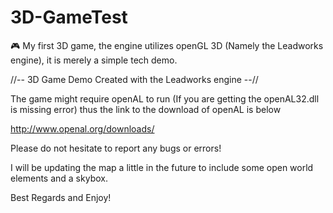 # 3D-GameTest
:video_game: My first 3D game, the engine utilizes openGL 3D (Namely the Leadworks engine), it is merely a simple tech demo.


//-- 3D Game Demo Created with the Leadworks engine --//

The game might require openAL to run (If you are getting the openAL32.dll is missing error) thus the link to the download of openAL is below

http://www.openal.org/downloads/

Please do not hesitate to report any bugs or errors!

I will be updating the map a little in the future to include some open world elements and a skybox.

Best Regards and Enjoy!
